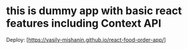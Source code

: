 # this is dummy app with basic react features including Context API

Deploy: [https://vasily-mishanin.github.io/react-food-order-app/]
